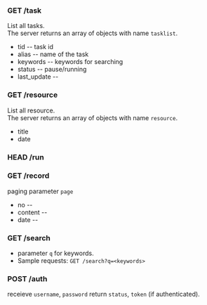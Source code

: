 ### GET /task
List all tasks.  
The server returns an array of objects with name `tasklist`.

* tid -- <int> task id
* alias -- <string> name of the task
* keywords -- <string> keywords for searching
* status -- <bool> pause/running
* last_update -- <string>

### GET /resource
List all resource.  
The server returns an array of objects with name `resource`.

* title
* date

### HEAD /run

### GET /record
paging parameter `page`

* no -- <int>
* content -- <string>
* date -- <string>

### GET /search

* parameter `q` for keywords.
* Sample requests: `GET /search?q=<keywords>`

### POST /auth

receieve `username`, `password`
return `status`, `token` (if authenticated).
